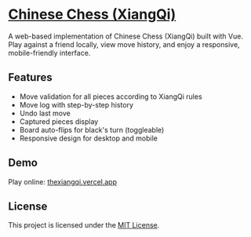 # [Chinese Chess (XiangQi)](https://thexiangqi.vercel.app)

A web-based implementation of Chinese Chess (XiangQi) built with Vue. Play against a friend locally, view move history, and enjoy a responsive, mobile-friendly interface.

## Features

- Move validation for all pieces according to XiangQi rules
- Move log with step-by-step history
- Undo last move
- Captured pieces display
- Board auto-flips for black's turn (toggleable)
- Responsive design for desktop and mobile

## Demo

Play online: [thexiangqi.vercel.app](https://thexiangqi.vercel.app)

## License

This project is licensed under the [MIT License](LICENSE).

